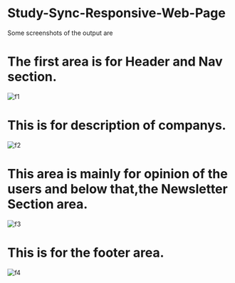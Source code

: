 # Study-Sync-Responsive-Web-Page
Some screenshots of the output are
# The first area is for Header and Nav section.
![f1](https://github.com/MauryaTejash/Study-Sync-Responsive-Web-Page/assets/93006244/4cf1d2f7-1da7-4837-bba3-c44155f14380)

# This is for description of companys.
![f2](https://github.com/MauryaTejash/Study-Sync-Responsive-Web-Page/assets/93006244/26147e7c-397f-4807-acc8-e0bf39ad89fa)

# This area is mainly for opinion of the users and below that,the Newsletter Section area.
![f3](https://github.com/MauryaTejash/Study-Sync-Responsive-Web-Page/assets/93006244/3e41324b-163c-49c7-b34c-faf22e149421)

# This is for the footer area.
![f4](https://github.com/MauryaTejash/Study-Sync-Responsive-Web-Page/assets/93006244/d80c9ad3-f00d-48ee-bd67-5f2170b6e123)
